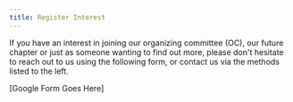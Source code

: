 ```yaml
---
title: Register Interest
---
```


If you have an interest in joining our organizing committee (OC), our future chapter or just as someone wanting to
find out more, please don't hesitate to reach out to us using the following form, or contact us via the methods
listed to the left.


[Google Form Goes Here]
